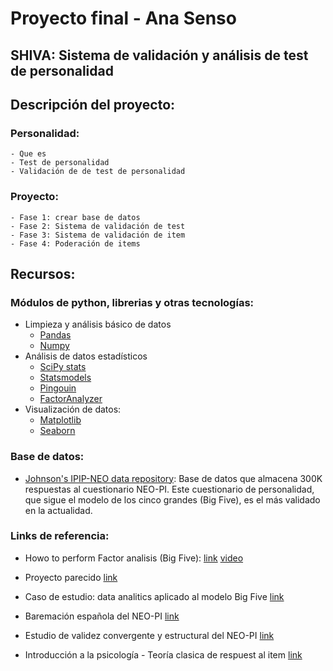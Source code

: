 # Proyecto final - Ana Senso

## SHIVA: Sistema de validación y análisis de test de personalidad

## Descripción del proyecto:
### Personalidad:
    - Que es
    - Test de personalidad
    - Validación de de test de personalidad

### Proyecto:
    - Fase 1: crear base de datos
    - Fase 2: Sistema de validación de test
    - Fase 3: Sistema de validación de item
    - Fase 4: Poderación de items


## Recursos:
### Módulos de python, librerias y otras tecnologías:
- Limpieza y análisis básico de datos
    - [Pandas](https://pandas.pydata.org/pandas-docs/stable/index.html)
    - [Numpy](https://numpy.org/)
- Análisis de datos estadísticos
    - [SciPy stats](https://docs.scipy.org/doc/scipy/reference/stats.html)
    - [Statsmodels](https://www.statsmodels.org/stable/index.html)
    - [Pingouin](https://pingouin-stats.org/index.html)
    - [FactorAnalyzer](https://factor-analyzer.readthedocs.io/en/latest/factor_analyzer.html)
- Visualización de datos:
    - [Matplotlib](https://matplotlib.org/)
    - [Seaborn](https://seaborn.pydata.org/index.html)

### Base de datos:
- [Johnson's IPIP-NEO data repository](https://osf.io/wxvth/): Base de datos que almacena 300K respuestas al cuestionario NEO-PI. Este cuestionario de personalidad, que sigue el modelo de los cinco grandes (Big Five), es el más validado en la actualidad.

### Links de referencia:
- Howo to perform Factor analisis (Big Five): [link](https://www.datacamp.com/community/tutorials/introduction-factor-analysis)
[video](https://www.youtube.com/watch?v=ttBs_wfw_6U)

- Proyecto parecido [link](https://github.com/automoto/big-five-data)
- Caso de estudio: data analitics aplicado al modelo Big Five [link](https://www.sngular.com/es/data-analytics-big-five/)
- Baremación española del NEO-PI [link](http://scielo.isciii.es/scielo.php?script=sci_arttext&pid=S1130-52742009000200003)
- Estudio de validez convergente y estructural del NEO-PI [link](https://www.uv.es/seoane/boletin/previos/N92-1.pdf)
- Introducción a la psicología - Teoría clasica de respuest al item [link](http://aprendeenlinea.udea.edu.co/lms/investigacion/file.php/39/ARCHIVOS_2010/PDF/IntPsicometria_aristidesvara_1_.pdf)
